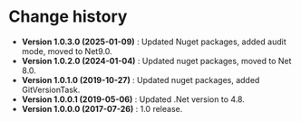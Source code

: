 # Change history

* **Version 1.0.3.0 (2025-01-09)** : Updated Nuget packages, added audit mode, moved to Net9.0.
* **Version 1.0.2.0 (2024-01-04)** : Updated nuget packages, moved to Net 8.0.
* **Version 1.0.1.0 (2019-10-27)** : Updated nuget packages, added GitVersionTask.
* **Version 1.0.0.1 (2019-05-06)** : Updated .Net version to 4.8.
* **Version 1.0.0.0 (2017-07-26)** : 1.0 release.